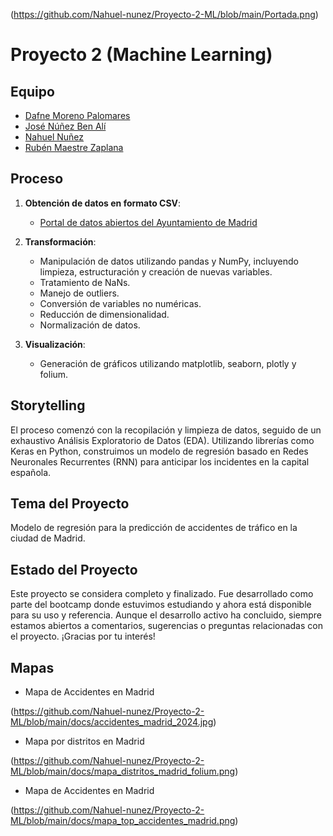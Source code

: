(https://github.com/Nahuel-nunez/Proyecto-2-ML/blob/main/Portada.png)
# Proyecto 2 (Machine Learning)
## Equipo
- [Dafne Moreno Palomares](https://www.linkedin.com/in/dafne-moreno-palomares-86a30526b/)
- [José Núñez Ben Alí](https://www.linkedin.com/in/jose-nunez-ben-ali/)
- [Nahuel Nuñez](https://www.linkedin.com/in/nahuel-nunez-)
- [Rubén Maestre Zaplana](https://www.linkedin.com/in/rubenmaestrezaplana/)

## Proceso

1. **Obtención de datos en formato CSV**:
    - [Portal de datos abiertos del Ayuntamiento de Madrid](https://datos.madrid.es/portal/site/egob/menuitem.c05c1f754a33a9fbe4b2e4b284f1a5a0/?vgnextoid=7c2843010d9c3610VgnVCM2000001f4a900aRCRD&vgnextchannel=374512b9ace9f310VgnVCM100000171f5a0aRCRD&vgnextfmt=default)

2. **Transformación**:
    - Manipulación de datos utilizando pandas y NumPy, incluyendo limpieza, estructuración y creación de nuevas variables.
    - Tratamiento de NaNs.
    - Manejo de outliers.
    - Conversión de variables no numéricas.
    - Reducción de dimensionalidad.
    - Normalización de datos.

3. **Visualización**:
    - Generación de gráficos utilizando matplotlib, seaborn, plotly y folium.

## Storytelling

El proceso comenzó con la recopilación y limpieza de datos, seguido de un exhaustivo Análisis Exploratorio de Datos (EDA). Utilizando librerías como Keras en Python, construimos un modelo de regresión basado en Redes Neuronales Recurrentes (RNN) para anticipar los incidentes en la capital española.

## Tema del Proyecto

Modelo de regresión para la predicción de accidentes de tráfico en la ciudad de Madrid.

## Estado del Proyecto

Este proyecto se considera completo y finalizado. Fue desarrollado como parte del bootcamp donde estuvimos estudiando y ahora está disponible para su uso y referencia. Aunque el desarrollo activo ha concluido, siempre estamos abiertos a comentarios, sugerencias o preguntas relacionadas con el proyecto. ¡Gracias por tu interés!

## Mapas

- Mapa de Accidentes en Madrid

(https://github.com/Nahuel-nunez/Proyecto-2-ML/blob/main/docs/accidentes_madrid_2024.jpg)

- Mapa por distritos en Madrid

(https://github.com/Nahuel-nunez/Proyecto-2-ML/blob/main/docs/mapa_distritos_madrid_folium.png)

- Mapa de Accidentes en Madrid

(https://github.com/Nahuel-nunez/Proyecto-2-ML/blob/main/docs/mapa_top_accidentes_madrid.png)